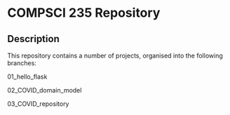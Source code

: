 # COMPSCI 235 Repository

## Description

This repository contains a number of projects, organised into the following branches:

01_hello_flask

02_COVID_domain_model

03_COVID_repository
